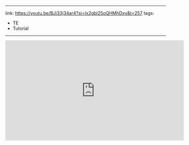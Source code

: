---
link: https://youtu.be/BJi33j34ar4?si=Ix2gbl25oQHMhDxy&t=257
tags:
 - TE
 - Tutorial
 ---
<iframe width="560" height="315" src="https://www.youtube.com/embed/BJi33j34ar4?si=MQvCEXJF-jNV7oSJ&amp;start=257" title="YouTube video player" frameborder="0" allow="accelerometer; autoplay; clipboard-write; encrypted-media; gyroscope; picture-in-picture; web-share" referrerpolicy="strict-origin-when-cross-origin" allowfullscreen></iframe>
